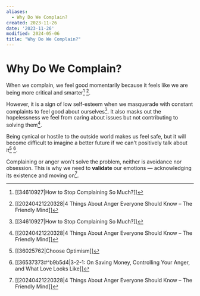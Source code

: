 ```yaml
---
aliases:
  - Why Do We Complain?
created: 2023-11-26
date: '2023-11-26'
modified: 2024-05-06
title: "Why Do We Complain?"
---
```


# Why Do We Complain?

When we complain, we feel good momentarily because it feels like we are being more critical and smarter[^1] [^4].

However, it is a sign of low self-esteem when we masquerade with constant complaints to feel good about ourselves[^1]. It also masks out the hopelessness we feel from caring about issues but not contributing to solving them[^4].

Being cynical or hostile to the outside world makes us feel safe, but it will become difficult to imagine a better future if we can't positively talk about it[^2] [^3].

Complaining or anger won't solve the problem, neither is avoidance nor obsession. This is why we need to **validate** our emotions — acknowledging its existence and moving on[^4].

[^1]: [[34610927|How to Stop Complaining So Much?]]
[^2]: [[36025762|Choose Optimism]]
[^3]: [[36537373#^b9b5d4|3-2-1: On Saving Money, Controlling Your Anger, and What Love Looks Like]]
[^4]: [[20240421220328|4 Things About Anger Everyone Should Know – The Friendly Mind]]
